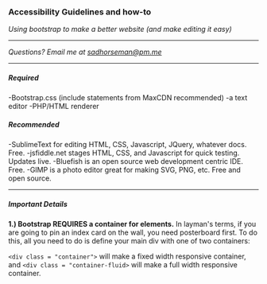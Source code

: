 ### Accessibility Guidelines and how-to

*Using bootstrap to make a better website (and make editing it easy)*

----

*Questions? Email me at sadhorseman@pm.me*

----

##### Required
-Bootstrap.css (include statements from MaxCDN recommended)
-a text editor
-PHP/HTML renderer


##### Recommended
-SublimeText for editing HTML, CSS, Javascript, JQuery, whatever docs. Free.
-jsfiddle.net stages HTML, CSS, and Javascript for quick testing. Updates live.
-Bluefish is an open source web development centric IDE. Free.
-GIMP is a photo editor great for making SVG, PNG, etc. Free and open source.

----

##### Important Details 

**1.) Bootstrap REQUIRES a container for elements.** In layman's terms, if you
are going to pin an index card on the wall, you need posterboard first. To do
this, all you need to do is define your main div with one of two containers:

`<div class = "container">` will make a fixed width responsive container, and
`<div class = "container-fluid>` will make a full width responsive container.

